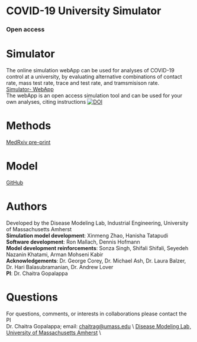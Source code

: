 # COVID-19 University Simulator
   
### Open access
# Simulator 
The online simulation webApp can be used for analyses of COVID-19 control at a university, by evaluating alternative combinations of contact rate, mass test rate, trace and test rate, and tramsmisison rate. \
[Simulator- WebApp](https://covid-university.herokuapp.com/) \
The webApp is an open access simulation tool and can be used for your own analyses, citing instructions [![DOI](https://zenodo.org/badge/266425269.svg)](https://zenodo.org/badge/latestdoi/266425269) 

# Methods 
[MedRxiv pre-print](https://www.medrxiv.org/content/10.1101/2020.07.21.20158303v1.full.pdf)

# Model 
[GitHub](https://github.com/diseasemodeling/COVID-University)

# Authors 
Developed by the Disease Modeling Lab, Industrial Engineering, University of Massachusetts Amherst \
**Simulation model development**: Xinmeng Zhao, Hanisha Tatapudi \
**Software development**: Ron Mallach, Dennis Hofmann \
**Model development reinforcements**: Sonza Singh, Shifali Shifali, Seyedeh Nazanin Khatami, Arman Mohseni Kabir \
**Acknowledgements**: Dr. George Corey, Dr. Michael Ash, Dr. Laura Balzer, Dr. Hari Balasubramanian, Dr. Andrew Lover \
**PI**: Dr. Chaitra Gopalappa

# Questions 
For questions, comments, or interests in collaborations please contact the PI \
Dr. Chaitra Gopalappa; email: chaitrag@umass.edu \ [Disease Modeling Lab, University of Massachusetts Amherst](https://blogs.umass.edu/chaitrag/chaitra-gopalappa/) \

